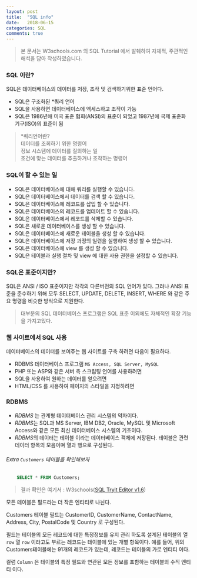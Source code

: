 ```yaml
---
layout: post
title:  "SQL info"
date:   2018-06-15
categories: SQL
comments: true
---
```

> 본 문서는 W3schools.com 의 SQL Tutorial 에서 발췌하여 자체적, 주관적인 해석을 담아 작성하였습니다.  

### SQL 이란?
SQL은 데이터베이스의 데이터를 저장, 조작 및 검색하기위한 표준 언어다.
- SQL은 구조화된 *쿼리 언어
- SQL을 사용하면 데이터베이스에 액세스하고 조작이 가능
- SQL은 1986년애 미국 표준 협회(ANSI)의 표준이 되었고 1987년에 국제 표준화 기구(ISO)의 표준이 됨

> *쿼리언어란?  
> 데이터를 조회하기 위한 명령어  
> 정보 시스템에 데이터를 질의하는 일  
> 조건에 맞는 데이터를 추출하거나 조작하는 명령어  

### SQL이 할 수 있는 일
- SQL은 데이터베이스에 대해 쿼리를 실행할 수 있습니다.
- SQL은 데이터베이스에서 데이터를 검색 할 수 있습니다.
- SQL은 데이터베이스에 레코드를 삽입 할 수 있습니다.
- SQL은 데이터베이스의 레코드를 업데이트 할 수 있습니다.
- SQL은 데이터베이스에서 레코드를 삭제할 수 있습니다.
- SQL은 새로운 데이터베이스를 생성 할 수 있습니다.
- SQL은 데이터베이스에 새로운 테이블을 생성 할 수 있습니다.
- SQL은 데이터베이스에 저장 과정의 일련을 실행하여 생성 할 수 있습니다.
- SQL은 데이터베이스에 view 를 생성 할 수 있습니다.
- SQL은 테이블과 실행 절차  및 view 에 대한 사용 권한을 설정할 수 있습니다.

### SQL은 표준이지만?
SQL은 ANSI / ISO 표준이지만 각각의 다른버전의 SQL 언어가 있다.
그러나 ANSI 표준을 준수하기 위해 모두 SELECT, UPDATE, DELETE, INSERT, WHERE 와 같은 주요 명령을 비슷한 방식으로 지원한다.

> 대부분의 SQL 데이터베이스 프로그램은 SQL 표준 이외에도 자체적인 확장 기능을 가지고있다.  

### 웹 사이트에서 SQL 사용
데이터베이스의 데이터를 보여주는 웹 사이트를 구축 하려면 다음이 필요하다.

- RDBMS 데이터베이스 프로그램 `MS Access, SQL Server, MySQL`
- PHP 또는 ASP와 같은 서버 측 스크립팅 언어를 사용하려면
- SQL을 사용하여 원하는 데이터를 얻으려면
- HTML/CSS 를 사용하여 페이지의 스타일을 지정하려면

### RDBMS
- *RDBMS* 는 관계형 데이터베이스 관리 시스템의 약자이다.
- *RDBMS*는 SQL과 MS Server, IBM DB2, Oracle, MySQL 및 Microsoft Access와 같은 모든 최신 데이터베이스 시스템의 기초이다.
- *RDBMS*의 데이터는 테이블 이라는 데이터베이스 객체에 저장된다. 테이블은 관련 데이터 항목의 모음이며 열과 행으로 구성된다.

###### Extra `Customers`  테이블을 확인해보자
```sql
	SELECT * FROM Customers;
```

> 결과 확인은 여기서 : W3schools([SQL Tryit Editor v1.6](https://www.w3schools.com/sql/trysql.asp?filename=trysql_select_all))  

모든 테이블은 필드라는 더 작은 엔티티로 나뉜다.

Customers 테이블 필드는 CustomerID, CustomerName, ContactName, Address, City, PostalCode 및 Country 로 구성된다.

필드는 테이블의 모든 레코드에 대한 특정정보를 유지 관리 하도록 설계된 테이블의 열`row`
열 `row` 이라고도 부르는 레코드는 테이블에 있는 개별 항목이다. 예를 들어, 위의 Customers테이블에는 91개의 레코드가 있는데, 레코드는 테이블의 가로 엔티티 이다.

컬럼 `Column` 은 테이블의 특정 필드와 연관된 모든 정보를 포함하는 테이블의 수직 엔티티 이다.
